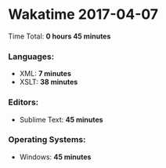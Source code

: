 # Wakatime 2017-04-07

Time Total: **0 hours 45 minutes**

### Languages:
- XML: **7 minutes** 
- XSLT: **38 minutes** 

### Editors:
- Sublime Text: **45 minutes** 

### Operating Systems:
- Windows: **45 minutes** 

